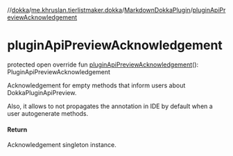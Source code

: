 //[dokka](../../../index.md)/[me.khruslan.tierlistmaker.dokka](../index.md)/[MarkdownDokkaPlugin](index.md)/[pluginApiPreviewAcknowledgement](plugin-api-preview-acknowledgement.md)

# pluginApiPreviewAcknowledgement

protected open override fun [pluginApiPreviewAcknowledgement](plugin-api-preview-acknowledgement.md)(): PluginApiPreviewAcknowledgement

Acknowledgement for empty methods that inform users about DokkaPluginApiPreview.

Also, it allows to not propagates the annotation in IDE by default when a user autogenerate methods.

#### Return

Acknowledgement singleton instance.
